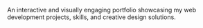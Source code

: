 An interactive and visually engaging portfolio showcasing my web development projects, skills, and creative design solutions.
